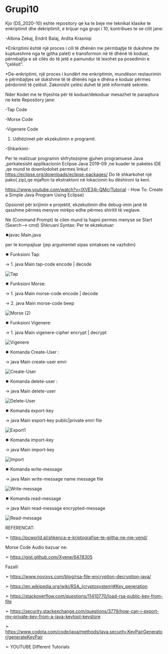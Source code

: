 # Grupi10

Kjo (DS_2020-10) eshte repository qe ka te beje me teknikat klasike te enkriptimit dhe dekriptimit, e krijuar nga grupi i 10,
kontribues te se cilit jane:

-Albina Zekaj,
Endrit Balaj,
Ardita Krasniqi



*Enkriptimi është një proces i cili të dhënën me përmbajtje të dukshme
(te kuptueshme nga te gjitha palet) e transformon në të dhënë të koduar, 
përmbajtja e së cilës do të jetë e pamundur të lexohet pa posedimin e “çelësit”. 

*De-enkriptimi, një proces i kundërt me enkriptimin, mundëson restaurimin e përmbajtjes 
së dukshme të të dhënës nga e dhëna e koduar përmes përdorimit të çelësit. 
Zakonisht çelësi duhet të jetë informatë sekrete.

Nder Kodet me te thjeshta për të koduar/dekoduar mesazhet te paraqitura ne kete Repository jane:

-Tap Code

-Morse Code 

-Vigenere Code

1. Udhëzimet për ekzekutimin e programit. 

-Shkarkimi-

Per te realizuar programin shfrytezojme gjuhen programuese Java ,perkatesisht applikacionin
Eclipse Java 2019-09 ,ne kuader te paketes IDE ,qe mund te downlodohet permes linkut :
https://eclipse.org/downloads/eclipse-packages/
Do  të shkarkohet një pako(.zip),qe mjafton ta ekstraktoni në lokacionin ku dëshironi ta keni.

https://www.youtube.com/watch?v=lXVE34i-QMc(Tutorial - How To: Create a Simple Java Program Using Eclipse)

Opsionet për krijimin e projektit, ekzekutimin dhe debug-imin janë  të qasshme përmes 
menyve mirëpo edhe përmes shiritit  të veglave.

Ne (Command Prompt) te cilen mund ta hapni permes menyse se Start (Search--> cmd) Shkruani Syntax:
Per te ekzekutuar:

✸javac Main.java

per te kompajluar (jep argumentet sipas sintakses ne vazhdim)

✸ Funksioni Tap:

→ 1. java Main tap-code encode | decode <text>

![Tap](https://user-images.githubusercontent.com/58491146/77836141-d0f28380-7153-11ea-9bbf-6bde6fc897e2.png)

✸ Funksioni Morse:

→ 1. java Main morse-code encode | decode <text>
  
→ 2. java Main morse-code beep <text>

![Morse (2)](https://user-images.githubusercontent.com/58491146/77836506-f765ee00-7156-11ea-8c9f-660235c7be43.png)

✸ Funksioni Vigenere:

→ 1. java Main vigenere-cipher encrypt | decrypt <text>

![Vigenere](https://user-images.githubusercontent.com/58491146/77836194-537b4300-7154-11ea-885b-114e85896d3a.png)

✸ Komanda Create-User :

→ java Main create-user emri

![Create-User](https://user-images.githubusercontent.com/58491146/81102779-67af1e80-8f10-11ea-81fc-5ee77a26829c.png)

✸ Komanda delete-user :

→ java Main delete-user <emriUserit>
  
  ![Delete-User](https://user-images.githubusercontent.com/58491146/81103169-f58b0980-8f10-11ea-9b49-d096d9296917.png)
  
  
 ✸ Komanda export-key 
  
  → java Main export-key public|private emri file

![Export1](https://user-images.githubusercontent.com/58491146/81124769-9809b380-8f36-11ea-96c9-69d57e893433.png)


 ✸ Komanda import-key
 
   → java Main import-key <name> <path>
 
 ![Import](https://user-images.githubusercontent.com/58491146/81124495-dc488400-8f35-11ea-8d41-c9adae60dc05.png)

 ✸ Komanda write-message
 
 → java Main write-message name message file
  
  ![Write-message](https://user-images.githubusercontent.com/58491146/81122705-c638c480-8f31-11ea-8b0d-3770701d953d.png)
  
 ✸ Komanda read-message
  
 →  java Main read-message encrypted-message
  
  ![Read-message](https://user-images.githubusercontent.com/58491146/81123166-b5d51980-8f32-11ea-823e-d595096951e2.png)









REFERENCAT:

➣ https://pcworld.al/shkenca-e-kriptografise-te-gjitha-ne-nje-vend/

Morse Code Audio bazuar ne:

➣ https://gist.github.com/Xyene/6478305 

FazaII:

➣ https://www.novixys.com/blog/rsa-file-encryption-decryption-java/

➣ https://en.wikipedia.org/wiki/RSA_(cryptosystem)#Key_generation

➣ https://stackoverflow.com/questions/11410770/load-rsa-public-key-from-file

➣ https://security.stackexchange.com/questions/3779/how-can-i-export-my-private-key-from-a-java-keytool-keystore

➣ https://www.codota.com/code/java/methods/java.security.KeyPairGenerator/generateKeyPair

➣ YOUTUBE  Different Tutorials
